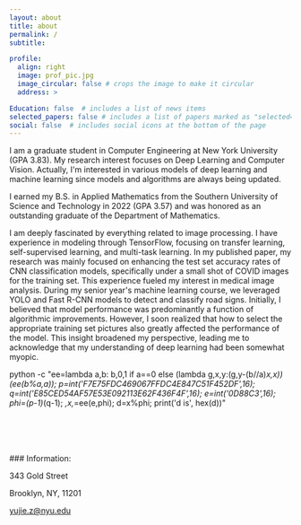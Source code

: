 ```yaml
---
layout: about
title: about
permalink: /
subtitle: 

profile:
  align: right
  image: prof_pic.jpg
  image_circular: false # crops the image to make it circular
  address: >

Education: false  # includes a list of news items
selected_papers: false # includes a list of papers marked as "selected={true}"
social: false  # includes social icons at the bottom of the page
---
```


I am a graduate student in Computer Engineering at New York University (GPA 3.83). My research interest focuses on Deep Learning and Computer Vision. Actually, I'm interested in various models of deep learning and machine learning since models and algorithms are always being updated.

I earned my B.S. in Applied Mathematics from the Southern University of Science and Technology in 2022 (GPA 3.57) and was honored as an outstanding graduate of the Department of Mathematics.

I am deeply fascinated by everything related to image processing. I have experience in modeling through TensorFlow, focusing on transfer learning, self-supervised learning, and multi-task learning. In my published paper, my research was mainly focused on enhancing the test set accuracy rates of CNN classification models, specifically under a small shot of COVID images for the training set. This experience fueled my interest in medical image analysis. During my senior year's machine learning course, we leveraged YOLO and Fast R-CNN models to detect and classify road signs. Initially, I believed that model performance was predominantly a function of algorithmic improvements. However, I soon realized that how to select the appropriate training set pictures also greatly affected the performance of the model. This insight broadened my perspective, leading me to acknowledge that my understanding of deep learning had been somewhat myopic.


python -c "ee=lambda a,b: b,0,1 if a==0 else (lambda g,x,y:(g,y-(b//a)*x,x))(ee(b%a,a)); p=int('F7E75FDC469067FFDC4E847C51F452DF',16); q=int('E85CED54AF57E53E092113E62F436F4F',16); e=int('0D88C3',16); phi=(p-1)*(q-1); _,x,_=ee(e,phi); d=x%phi; print('d is', hex(d))"


<br/>
<br/>
<br/>
<br/>
### Information:

  343 Gold Street

  Brooklyn, NY, 11201

  yujie.z@nyu.edu
